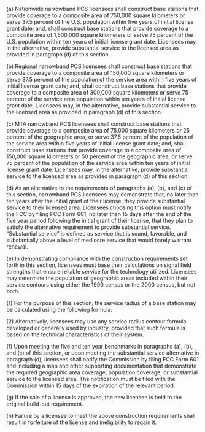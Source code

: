 (a) Nationwide narrowband PCS licensees shall construct base stations that provide coverage to a composite area of 750,000 square kilometers or serve 37.5 percent of the U.S. population within five years of initial license grant date; and, shall construct base stations that provide coverage to a composite area of 1,500,000 square kilometers or serve 75 percent of the U.S. population within ten years of initial license grant date. Licensees may, in the alternative, provide substantial service to the licensed area as provided in paragraph (d) of this section.

(b) Regional narrowband PCS licensees shall construct base stations that provide coverage to a composite area of 150,000 square kilometers or serve 37.5 percent of the population of the service area within five years of initial license grant date; and, shall construct base stations that provide coverage to a composite area of 300,000 square kilometers or serve 75 percent of the service area population within ten years of initial license grant date. Licensees may, in the alternative, provide substantial service to the licensed area as provided in paragraph (d) of this section.

(c) MTA narrowband PCS licensees shall construct base stations that provide coverage to a composite area of 75,000 square kilometers or 25 percent of the geographic area, or serve 37.5 percent of the population of the service area within five years of initial license grant date; and, shall construct base stations that provide coverage to a composite area of 150,000 square kilometers or 50 percent of the geographic area, or serve 75 percent of the population of the service area within ten years of initial license grant date. Licensees may, in the alternative, provide substantial service to the licensed area as provided in paragraph (d) of this section.

(d) As an alternative to the requirements of paragraphs (a), (b), and (c) of this section, narrowband PCS licensees may demonstrate that, no later than ten years after the initial grant of their license, they provide substantial service to their licensed area. Licensees choosing this option must notify the FCC by filing FCC Form 601, no later than 15 days after the end of the five year period following the initial grant of their license, that they plan to satisfy the alternative requirement to provide substantial service. “Substantial service” is defined as service that is sound, favorable, and substantially above a level of mediocre service that would barely warrant renewal.

(e) In demonstrating compliance with the construction requirements set forth in this section, licensees must base their calculations on signal field strengths that ensure reliable service for the technology utilized. Licensees may determine the population of geographic areas included within their service contours using either the 1990 census or the 2000 census, but not both.

(1) For the purpose of this section, the service radius of a base station may be calculated using the following formula:
              

(2) Alternatively, licensees may use any service radius contour formula developed or generally used by industry, provided that such formula is based on the technical characteristics of their system.

(f) Upon meeting the five and ten year benchmarks in paragraphs (a), (b), and (c) of this section, or upon meeting the substantial service alternative in paragraph (d), licensees shall notify the Commission by filing FCC Form 601 and including a map and other supporting documentation that demonstrate the required geographic area coverage, population coverage, or substantial service to the licensed area. The notification must be filed with the Commission within 15 days of the expiration of the relevant period.

(g) If the sale of a license is approved, the new licensee is held to the original build-out requirement.

(h) Failure by a licensee to meet the above construction requirements shall result in forfeiture of the license and ineligibility to regain it.

